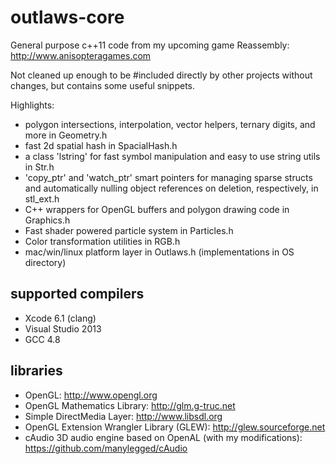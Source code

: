outlaws-core
============

General purpose c++11 code from my upcoming game Reassembly: http://www.anisopteragames.com

Not cleaned up enough to be #included directly by other projects without changes, but contains some useful snippets.

Highlights:
* polygon intersections, interpolation, vector helpers, ternary digits, and more in Geometry.h
* fast 2d spatial hash in SpacialHash.h
* a class 'lstring' for fast symbol manipulation and easy to use string utils in Str.h
* 'copy_ptr' and 'watch_ptr' smart pointers for managing sparse structs and automatically nulling object references on deletion, respectively, in stl_ext.h
* C++ wrappers for OpenGL buffers and polygon drawing code in Graphics.h
* Fast shader powered particle system in Particles.h
* Color transformation utilities in RGB.h
* mac/win/linux platform layer in Outlaws.h (implementations in OS directory)

supported compilers
-------------------
* Xcode 6.1 (clang)
* Visual Studio 2013
* GCC 4.8

libraries
--------------
* OpenGL: http://www.opengl.org
* OpenGL Mathematics Library: http://glm.g-truc.net
* Simple DirectMedia Layer: http://www.libsdl.org
* OpenGL Extension Wrangler Library (GLEW): http://glew.sourceforge.net
* cAudio 3D audio engine based on OpenAL (with my modifications): https://github.com/manylegged/cAudio
